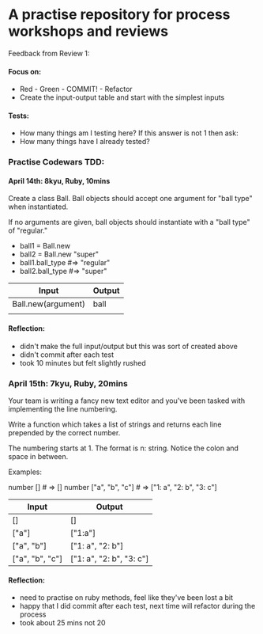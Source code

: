 # A practise repository for process workshops and reviews

Feedback from Review 1:

#### Focus on:

- Red - Green - COMMIT! - Refactor
- Create the input-output table and start with the simplest inputs

#### Tests:

- How many things am I testing here? 
If this answer is not 1 then ask:
- How many things have I already tested?



### Practise Codewars TDD: 

#### April 14th: 8kyu, Ruby, 10mins

Create a class Ball. Ball objects should accept one argument for "ball type" when instantiated.

If no arguments are given, ball objects should instantiate with a "ball type" of "regular."

- ball1 = Ball.new
- ball2 = Ball.new "super"
- ball1.ball_type  #=> "regular"
- ball2.ball_type  #=> "super"


 |       Input        |       Output      |
 |--------------------|-------------------|
 | Ball.new(argument) |       ball        |
 |                    |                   |


#### Reflection:

- didn't make the full input/output but this was sort  of created above
- didn't commit after each test
- took 10 minutes but felt slightly rushed

### April 15th: 7kyu, Ruby, 20mins 

Your team is writing a fancy new text editor and you've been tasked with implementing the line numbering.

Write a function which takes a list of strings and returns each line prepended by the correct number.

The numbering starts at 1. The format is n: string. Notice the colon and space in between.

Examples:

number [] # => []
number ["a", "b", "c"] # => ["1: a", "2: b", "3: c"]


 |       Input        |       Output      |
 |--------------------|-------------------|
 |  []                |          []       |
 |      ["a"]         |        ["1:a"]    |
 |    ["a", "b"]      | ["1: a", "2: b"]  |          
 |    ["a", "b", "c"] | ["1: a", "2: b", "3: c"]    |          |                    |                   |


 #### Reflection:

- need to practise on ruby methods, feel like they've been lost a bit
- happy that I did commit after each test, next time will refactor during the process
- took about 25 mins not 20